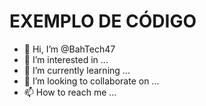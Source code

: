  # EXEMPLO DE CÓDIGO

- 👋 Hi, I’m @BahTech47
- 👀 I’m interested in ...
- 🌱 I’m currently learning ...
- 💞️ I’m looking to collaborate on ...
- 📫 How to reach me ...
